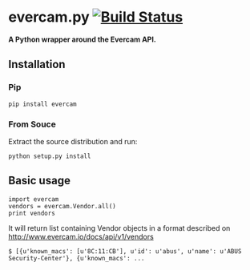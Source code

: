 # evercam.py [![Build Status](https://travis-ci.org/evercam/evercam.py.png)](https://travis-ci.org/evercam/evercam.py)
**A Python wrapper around the Evercam API.**

## Installation

### Pip

```
pip install evercam
```

### From Souce

Extract the source distribution and run:

```
python setup.py install
```

## Basic usage


```
import evercam
vendors = evercam.Vendor.all()
print vendors
```

It will return list containing Vendor objects in a format described on http://www.evercam.io/docs/api/v1/vendors

```
$ [{u'known_macs': [u'8C:11:CB'], u'id': u'abus', u'name': u'ABUS Security-Center'}, {u'known_macs': ...
```